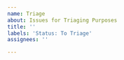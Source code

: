 ```yaml
---
name: Triage
about: Issues for Triaging Purposes
title: ''
labels: 'Status: To Triage'
assignees: ''

---
```



